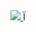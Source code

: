<div align="center" style="width:100%">
  <a href="https://github.com/devxb/gitanimals" style="width:100%">
    <img src="https://render.gitanimals.org/farms/{Jang99u}"/>
  </a>Ï
</div>
